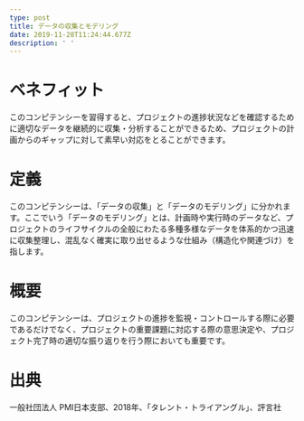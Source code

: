 ```yaml
---
type: post
title: データの収集とモデリング
date: 2019-11-28T11:24:44.677Z
description: ' '
---
```

# ベネフィット

このコンピテンシーを習得すると、プロジェクトの進捗状況などを確認するために適切なデータを継続的に収集・分析することができるため、プロジェクトの計画からのギャップに対して素早い対応をとることができます。

# 定義

このコンピテンシーは、「データの収集」と「データのモデリング」に分かれます。ここでいう「データのモデリング」とは、計画時や実行時のデータなど、プロジェクトのライフサイクルの全般にわたる多種多様なデータを体系的かつ迅速に収集整理し、混乱なく確実に取り出せるような仕組み（構造化や関連づけ）を指します。

# 概要

このコンピテンシーは、プロジェクトの進捗を監視・コントロールする際に必要であるだけでなく、プロジェクトの重要課題に対応する際の意思決定や、プロジェクト完了時の適切な振り返りを行う際においても重要です。

# 出典

一般社団法人 PMI日本支部、2018年、「タレント・トライアングル」、評言社

#
